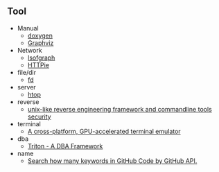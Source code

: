 ## Tool

+ Manual
    + [doxygen](http://www.stack.nl/~dimitri/doxygen/)
    + [Graphviz](https://www.graphviz.org/)
+ Network
    + [lsofgraph](https://github.com/zevv/lsofgraph)
    + [HTTPie](https://httpie.org/)
+ file/dir
    + [fd](https://github.com/sharkdp/fd)
+ server
    + [htop](https://github.com/hishamhm/htop)
+ reverse
    + [unix-like reverse engineering framework and commandline tools security](https://github.com/radare/radare2)
+ terminal
    + [A cross-platform, GPU-accelerated terminal emulator](https://github.com/jwilm/alacritty)
+ dba
    + [Triton - A DBA Framework](https://triton.quarkslab.com/)
+ name
    + [Search how many keywords in GitHub Code by GitHub API.](https://github.com/kyoshidajp/ghkw)
